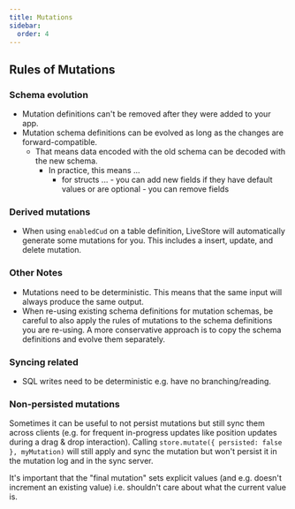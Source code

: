 ```yaml
---
title: Mutations
sidebar:
  order: 4
---
```


## Rules of Mutations

### Schema evolution

- Mutation definitions can't be removed after they were added to your app.
- Mutation schema definitions can be evolved as long as the changes are forward-compatible.
  - That means data encoded with the old schema can be decoded with the new schema.
	- In practice, this means ...
	  - for structs ...
			- you can add new fields if they have default values or are optional
			- you can remove fields

### Derived mutations

- When using `enabledCud` on a table definition, LiveStore will automatically generate some mutations for you. This includes a insert, update, and delete mutation.

### Other Notes

- Mutations need to be deterministic. This means that the same input will always produce the same output.
- When re-using existing schema definitions for mutation schemas, be careful to also apply the rules of mutations to the schema definitions you are re-using. A more conservative approach is to copy the schema definitions and evolve them separately.

### Syncing related

- SQL writes need to be deterministic e.g. have no branching/reading.

### Non-persisted mutations

Sometimes it can be useful to not persist mutations but still sync them across clients (e.g. for frequent in-progress updates like position updates during a drag & drop interaction). Calling `store.mutate({ persisted: false }, myMutation)` will still apply and sync the mutation but won't persist it in the mutation log and in the sync server.

It's important that the "final mutation" sets explicit values (and e.g. doesn't increment an existing value) i.e. shouldn't care about what the current value is.